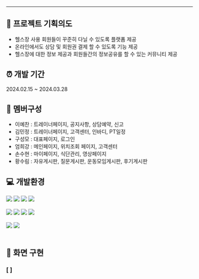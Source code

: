 
---

## :muscle: 프로젝트 기획의도
- 헬스장 사용 회원들이 꾸준히 다닐 수 있도록 플랫폼 제공
- 온라인에서도 상담 및 회원권 결제 할 수 있도록 기능 제공
- 헬스장에 대한 정보 제공과 회원들간의 정보공유를 할 수 있는 커뮤니티 제공


## :alarm_clock: 개발 기간
2024.02.15 ~ 2024.03.28


## :busts_in_silhouette: 멤버구성
- 이예찬 : 트레이너페이지, 공지사항, 상담예약, 신고 
- 김민정 : 트레이너페이지, 고객센터, 인바디, PT일정
- 구성모 : 대표페이지, 로그인
- 엄희강 : 메인페이지, 위치조회 페이지, 고객센터
- 손수현 : 마이페이지, 식단관리, 영상페이지
- 황수림 : 자유게시판, 질문게시판, 운동모임게시판, 후기게시판


## :computer: 개발환경
<div>
  <img src="https://img.shields.io/badge/html5-E34F26?style=for-the-badge&logo=html5&logoColor=white">
  <img src="https://img.shields.io/badge/css3-1572B6?style=for-the-badge&logo=css3&logoColor=white">
  <img src="https://img.shields.io/badge/javascript-F7DF1E?style=for-the-badge&logo=javascript&logoColor=black">
  <img src="https://img.shields.io/badge/jquery-0769AD?style=for-the-badge&logo=jquery&logoColor=white"> <br><br>
  <img src="https://img.shields.io/badge/visualstudiocode-007ACC?style=for-the-badge&logo=visualstudiocode&logoColor=white">
  <img src="https://img.shields.io/badge/eclipseide-2C2255?style=for-the-badge&logo=eclipseide&logoColor=white">
  <img src="https://img.shields.io/badge/java11-007396?style=for-the-badge&logo=java&logoColor=white">
  <img src="https://img.shields.io/badge/oracle-F80000?style=for-the-badge&logo=visualstudiocode&logoColor=white"> <br><br>
  <img src="https://img.shields.io/badge/github-181717?style=for-the-badge&logo=github&logoColor=white">
  <img src="https://img.shields.io/badge/apachetomcat-F8DC75?style=for-the-badge&logo=apachetomcat&logoColor=black">
</div>

</br>

## :date: 화면 구현
### [  ]

